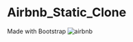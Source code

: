 # Airbnb_Static_Clone
Made with Bootstrap
![airbnb](https://user-images.githubusercontent.com/13111197/140338225-9e4f7acc-b0d2-425c-bc49-3a402b17dc03.png)
